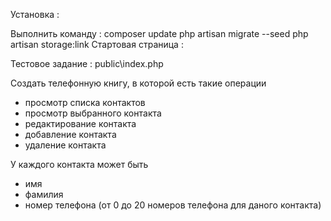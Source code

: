 Установка :

Выполнить команду : 
composer update
php artisan migrate --seed
php artisan storage:link
Стартовая страница :


Тестовое задание :
public\index.php

Создать телефонную книгу, в которой есть такие операции

- просмотр списка контактов
- просмотр выбранного контакта
- редактирование контакта
- добавление контакта
- удаление контакта


У каждого контакта может быть
- имя
- фамилия
- номер телефона (от 0 до 20 номеров телефона для даного контакта)
